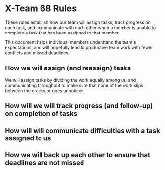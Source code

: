 # X-Team 68 Rules

These rules establish how our team will assign tasks,
track progress on each task, and communicate with each other 
when a member is unable to complete a task that has been assigned to that member.

This document helps individual members understand the team's expectations,
and will hopefully lead to productive team work with fewer conflicts
and missed deadlines.

## How we will assign (and reassign) tasks
We will assign tasks by dividing the work equally among us, and communicating throughout to make sure that none of the work slips between the cracks or goes unnoticed.


## How will we will track progress (and follow-up) on completion of tasks



## How will will communicate difficulties with a task assigned to us



## How we will back up each other to ensure that deadlines are not missed





